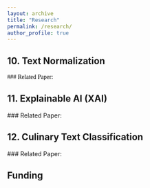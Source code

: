 ```yaml
---
layout: archive
title: "Research"
permalink: /research/
author_profile: true
---
```

<!-- <p style="text-align:justify; color:black; font-family:Georgia">
My research delves into the realms of natural language processing (NLP), encompassing both generation (NLG) 
and understanding (NLU). I aim to leverage contemporary NLP applications across diverse languages and 
fields in my research endeavors. Some of the research areas I have worked on or am currently working on 
are listed below.
</p>

## 1. Robust NLP
<p style="text-align:justify; color:black; font-family:Georgia">
Recent research indicates that numerous natural language processing (NLP) systems exhibit sensitivity and 
susceptibility to minor input alterations, adversarial attacks, etc. leading to challenges in 
generalizing across diverse datasets. This lack of robustness poses significant obstacles to the practical 
deployment of NLP systems. Ongoing work involves investigating the robustness of low resource language models 
aiming to improve generalization.
</p>
### Ongoing Work:
+ <span style="font-family:Trebuchet MS; color:black;"><span style="color:#6E2C00">Robustness Evaluation of Pre-trained Bengali Language Models through Adversarial Attacks</span>.</span>

## 2. Trustworthy NLP
<p style="text-align:justify; color:black; font-family:Georgia">
Trustworthy NLP refers to natural language processing systems that exhibit a high level of reliability, accuracy, 
and credibility in their output. In the context of hallucination mitigation and factual error correction 
in text summarization, trustworthy NLP entails the ability to effectively identify and rectify misleading 
or incorrect information present in the generated summaries. Hallucination mitigation involves the prevention 
of the generation of fictitious or misleading content, ensuring that the summary accurately reflects the 
input text. Factual error correction, on the other hand, focuses on detecting and rectifying inaccuracies 
or false claims within the summary to enhance its overall trustworthiness and informativeness. By incorporating 
robust mechanisms for hallucination mitigation and factual error correction, trustworthy NLP systems can 
provide users with more reliable and accurate summaries while maintaining a high standard of credibility.
</p>
### Ongoing Work:
+ <span style="font-family:Trebuchet MS; color:black;"><span style="color:#6E2C00">Towards Reliable Bengali Abstractive Summarization: Hallucination Mitigation and Factual Error Correction</span>.</span>

## 3. Bias & Fairness
<p style="text-align:justify; color:black; font-family:Georgia">
The majority of AI systems and algorithms are data-driven and require data to be trained on. If the 
underlying training data has biases, the algorithms trained on it will learn about them and incorporate 
them into their predictions. As a result, existing biases in data might alter the algorithms that use the 
data, resulting in biased results. This can have significant implications, such as perpetuating 
discrimination or unfair treatment based on factors like race, gender, or socioeconomic status. 
To mitigate these issues, it is crucial to implement techniques such as bias detection and fairness-aware 
machine learning. Ongoing work involves investigating gender biases in low resource pre-trained language models 
aiming to promote fairness in AI outcomes.
</p>
### Ongoing Work:
+ <span style="font-family:Trebuchet MS; color:black;"><span style="color:#6E2C00">Gender Bias in Pre-trained Bengali Language Models</span>.</span>

## 4. Misinformation Detection
<p style="text-align:justify; color:black; font-family:Georgia">
Misinformation detection in NLP refers to the use of computational techniques to identify false or 
misleading information within text data. This is achieved through algorithms that analyze 
patterns in language, context, and other linguistic cues that might indicate whether the information is 
trustworthy or not. The importance of misinformation detection lies in its role in combating the spread of 
fake news, fake reviews, propaganda, and other forms of deceptive content that can influence public opinion, undermine 
trust in legitimate news sources, and sway political, economic, or social outcomes. With the increasing 
volume of information disseminated online, it has become crucial to develop robust NLP tools to automatically 
flag and filter out misinformation to maintain the integrity of public discourse and protect individuals 
from being misled by false narratives.
</p>
### Related Paper:
+ <span style="font-family:Trebuchet MS; color:black;"><span style="color:#6E2C00">Tackling Fake News in Bengali: Unraveling the Impact of Summarization vs. Augmentation on Pre-trained Language Models</span>. AS Chowdhury, GM Shahariar, AT Aziz, SM Alam, MA Sheikh, TA Belal. <span style="color:green;"><em>Under Review</em></span>. [[PDF]](https://arxiv.org/pdf/2307.06979.pdf)</span>
+ <span style="font-family:Trebuchet MS; color:black;"><span style="color:#6E2C00">Bengali Fake Reviews: A Benchmark Dataset and Detection System</span>. GM Shahariar, MTR Shawon, FM Shah, MS Alam, MS Mahbub. <em>Neurocomputing</em>. [[PDF]](https://arxiv.org/pdf/2308.01987.pdf)</span>
+ <span style="font-family:Trebuchet MS; color:black;"><span style="color:#6E2C00">Bengali Fake Review Detection using Semi-supervised Generative Adversarial Networks</span>. MTR Shawon, GM Shahariar, FM Shah, MS Alam, MS Mahbub. <em>ICNLP 2023</em>. [[PDF]](https://arxiv.org/ftp/arxiv/papers/2304/2304.02739.pdf)</span>
+ <span style="font-family:Trebuchet MS; color:black;"><span style="color:#6E2C00">Spam Review Detection Using Deep Learning</span>. GM Shahariar, S Biswas, F Omar, FM Shah, SB Hassan. <em>IEMCON 2019</em>. [[PDF]](https://arxiv.org/pdf/2211.01675.pdf)</span>

## 5. Sentiment and Social Media Analysis
<p style="text-align:justify; color:black; font-family:Georgia">
Computational approaches to sentiment analysis and social media analysis involve the use of natural language 
processing (NLP) and machine learning techniques to extract and analyze sentiments, opinions, and emotions 
from textual data. Social media analysis encompasses a broader scope, analyzing not only the sentiment but 
also the content, trends, and patterns within social media data. It utilizes similar NLP and machine learning 
methods to extract information about user behavior, trending topics, network interactions, and the spread of 
information. Furthermore, social network analysis tools can help identify influential users, communities, 
and the structure of interactions. Both sentiment analysis and social media analysis provide valuable 
insights for businesses, policymakers, and researchers to understand public opinion, monitor brand reputation, 
and study social dynamics.
</p>
### Related Paper:
+ <span style="font-family:Trebuchet MS; color:black;"><span style="color:#6E2C00">A Comparative Analysis of Noise Reduction Methods in Sentiment Analysis on Noisy Bangla Texts</span>. KT Elahi, TB Rahman, S Shahriar, S Sarker, MTR Shawon, GM Shahariar. <em>W-NUT, EACL 2024</em>. [[PDF]](https://arxiv.org/pdf/2401.14360.pdf)</span>
+ <span style="font-family:Trebuchet MS; color:black;"><span style="color:#6E2C00">Urgent Text Detection in Bengali Language Based on Boosting Techniques</span>. R Rahman, T Nazmin, NN Rahman, M Bhuiyan, GM Shahariar, FM Shah. <em>ICFIRB 2022</em>. [[PDF]](https://www.researchgate.net/profile/G-Shahariar/publication/364138051_Urgent_Text_Detection_in_Bengali_Language_Based_on_Boosting_Techniques/links/633ed7bc2752e45ef699d57d/Urgent-Text-Detection-in-Bengali-Language-Based-on-Boosting-Techniques.pdf)</span>

## 6. Summarization
<p style="text-align:justify; color:black; font-family:Georgia">
In scenarios where multiple pretrained language models (PLMs) are available for text summarization, 
choosing the "best" can be challenging due to the variability in their performance depending on the 
context and nature of the text. Instead, an ensemble approach can be taken, where a variety of summaries 
generated by different PLMs are ranked to identify the most informative and coherent summary. TextRank-based 
algorithms, which are inspired by the PageRank algorithm, can be particularly useful in this ensemble 
framework. By modeling the problem as a graph with summaries as nodes and similarities between them as edges, 
TextRank can iteratively score each summary based on its similarity to other highly-scored summaries. 
This process naturally filters out redundant information and promotes summaries that capture the essence 
of the text from multiple perspectives. The highest-ranked summary according to TextRank can then be selected 
as the output, providing an effective way to harness the strengths of various PLMs while minimizing their 
individual biases and errors. This unsupervised approach does not require labeled training data, making it 
a versatile and practical solution for improving the quality of machine-generated text summarization.
</p>
### Related Paper:
+ <span style="font-family:Trebuchet MS; color:black;"><span style="color:#6E2C00">Rank Your Summaries: Enhancing Bengali Text Summarization via Ranking-based Approach</span>. GM Shahariar, T Talukder, RAK Sotez, MTR Shawon. <em>BIM 2023</em>. [[PDF]](https://arxiv.org/pdf/2307.07392.pdf)</span>

## 7. Natural Language based Software Engineering
<p style="text-align:justify; color:black; font-family:Georgia">
Natural Language Processing (NLP) based Software Engineering is an emerging area that integrates NLP techniques 
into the software development process to enhance the understanding, creation, and maintenance of software. 
Leveraging the power of NLP, developers and engineers can automate and improve tasks such as extracting 
requirements from documentation, generating code from natural language descriptions, analyzing user feedback 
and bug reports, and maintaining clear and up-to-date documentation. This approach aims to bridge the gap 
between human language and computer code, allowing for more efficient communication between stakeholders, 
reducing errors, and streamlining the overall software lifecycle. The use of NLP in software engineering 
has the potential to significantly increase productivity and improve the accuracy and quality of software 
products, although it also presents challenges in accurately interpreting the vast and nuanced human language 
within the context of software development.
</p>
### Related Paper:
+ <span style="font-family:Trebuchet MS; color:black;"><span style="color:#6E2C00">Contrastive Learning for API Aspect Analysis</span>. GM Shahariar, T Hasan, A Iqbal, G Uddin. <em>ASE 2023</em>. [[PDF]](https://arxiv.org/pdf/2307.16878.pdf)</span>
+ <span style="font-family:Trebuchet MS; color:black;"><span style="color:#6E2C00">Effectiveness of Transformer Models on IoT Security Detection in StackOverflow Discussions</span>. NC Mandal, GM Shahariar, MTR Shawon. <em>ICICTD 2023</em>. [[PDF]](https://arxiv.org/pdf/2207.14542.pdf)</span>
+ <span style="font-family:Trebuchet MS; color:black;"><span style="color:#6E2C00">Can Transformer Models Effectively Detect Software Aspects in StackOverflow Discussion?</span>. NC Mandal, T Muhammad, GM Shahariar. <em>MIET 2022</em>. [[PDF]](https://arxiv.org/pdf/2209.12065.pdf)</span>


## 8. Online Abuse and Harms
<p style="text-align:justify; color:black; font-family:Georgia">
While digital technologies have revolutionized how we connect and communicate, they have also given a megaphone 
to harmful content like hate speech, toxic comments, abusive and harmful content. The vastness of online 
information makes it impossible to address this issue manually, requiring large-scale solutions like computer 
tools. However, identifying and moderating these harmful online activities is no easy feat, presenting complex 
technical, social, legal, and ethical challenges.
</p>
### Related Paper:
+ <span style="font-family:Trebuchet MS; color:black;"><span style="color:#6E2C00">Interpretable Multi Labeled Bengali Toxic Comments Classification using Deep Learning</span>. TA Belal, GM Shahariar, MH Kabir. <em>ECCE 2023</em>. [[PDF]](https://arxiv.org/pdf/2304.04087.pdf)</span>

## 9. Figurative Language Processing
<p style="text-align:justify; color:black; font-family:Georgia">
Figurative language is prevalent in all aspects of human activity and discourse, from poetry and everyday 
conversation to scientific literature and  social media. The study of figurative language in NLP, which covers 
computational modeling of metaphors, idioms, puns, irony, sarcasm, similes, and other forms, is a rapidly 
expanding field.  Its widespread use is supported by various corpus studies, and its significance in human 
reasoning has been verified through psychological research. Therefore, figurative language is a crucial area 
of study for both computational and cognitive linguistics, and its automatic identification, understanding, 
and generation are essential for any NLP application that deals with semantics.
</p>
### Related Paper:
+ <span style="font-family:Trebuchet MS; color:black;"><span style="color:#6E2C00">Ben-Sarc: A self-annotated corpus for sarcasm detection from Bengali social media comments and its baseline evaluation</span>. SK Lora, GM Shahariar, T Nazmin, NN Rahman, R Rahman, M Bhuiyan, FM Shah. <em>Natural Language Processing</em>. [[PDF]](https://www.cambridge.org/core/journals/natural-language-processing/article/bensarc-a-selfannotated-corpus-for-sarcasm-detection-from-bengali-social-media-comments-and-its-baseline-evaluation/CE2E2FE7EC596AB6E0C528E995214095)</span> -->

## 10. Text Normalization
<p style="text-align:justify; color:black; font-family:Georgia">
<!-- Text normalization in Natural Language Processing (NLP) refers to the process of converting the text into a 
more consistent and standard form. Back transliteration is a specific type of text normalization that involves 
converting transliterated text (text that has been converted from one script to another) back to its original 
script. Back transliteration is a complex task, as it requires a deep understanding of the phonetics and 
orthography of both the source and target languages. For instance, multiple characters or sounds from the 
original script might be represented by the same character in the Latin script, making it difficult to 
determine the correct original character during back transliteration. Additionally, the process may need 
to handle ambiguities and variations in the way people transliterate text.
</p> -->
### Related Paper:
<!-- + <span style="font-family:Trebuchet MS; color:black;"><span style="color:#6E2C00">Automatic Back Transliteration of Romanized Bengali (Banglish) to Bengali</span>. GMS Shibli, MTR Shawon, AH Nibir, MZ Miandad, NC Mandal. <em>Iran Journal of Computer Science</em>. [[PDF]](https://shahariar-shibli.github.io/files/IRAN2022/Banglish_to_Bangla.pdf)</span>
 -->

## 11. Explainable AI (XAI)
<p style="text-align:justify; color:black; font-family:Georgia">
<!-- Explainable AI in medical image processing, especially when using pretrained models, refers to the ability 
of the AI system to not only accurately classify medical conditions from images but also to provide insights 
into the reasoning behind its decisions. For instance, in brain tumor classification, the AI would not only 
identify the presence of a tumor but also highlight the features in the brain scans that led to its conclusion. 
Similarly, for cervical cancer classification, the AI would analyze pap smear or HPV test images and explain 
which patterns or irregularities suggest cancerous changes. In the case of gastrointestinal disease 
classification, the AI would examine endoscopic images and point out the abnormalities, such as ulcers or 
polyps, that signify a particular disease. The 'explainable' part means that the model's decision-making 
process is transparent and understandable to human experts, allowing healthcare professionals to trust and 
effectively interpret the AI's analysis for better patient outcomes. This is particularly important in 
healthcare, where the reasoning behind a diagnosis can be as crucial as the diagnosis itself. -->
</p>
### Related Paper:
<!-- + <span style="font-family:Trebuchet MS; color:black;"><span style="color:#6E2C00">Explainable Cost-Sensitive Deep Neural Networks for Brain Tumor Detection from Brain MRI Images considering Data Imbalance</span>. MTR Shawon, GMS Shibli, F Ahmed, SKS Joy. <span style="color:green;"><em>Under Review</em></span>. [[PDF]](https://arxiv.org/pdf/2308.00608.pdf)</span>
+ <span style="font-family:Trebuchet MS; color:black;"><span style="color:#6E2C00">Explainable Contrastive and Cost-Sensitive Learning for Cervical Cancer Classification</span>. A Mustari, R Ahmed, A Tasnim, JS Juthi and GM Shahariar. <em>ICCIT 2023</em>. [[PDF]](https://arxiv.org/pdf/2402.15905.pdf)</span>
+ <span style="font-family:Trebuchet MS; color:black;"><span style="color:#6E2C00">Gastrointestinal Disease Classification through Explainable and Cost-sensitive Deep Neural Networks with Supervised Contrastive Learning</span>. D Nath and GM Shahariar. <em>BIM 2023</em>. [[PDF]](https://arxiv.org/pdf/2307.07603.pdf)</span>
+ <span style="font-family:Trebuchet MS; color:black;"><span style="color:#6E2C00">Evaluating the Reliability of CNN Models on Classifying Traffic and Road Signs using LIME</span>. MA Rahman, AS Tanim, S Islam, F Pranto, GM Shahariar, MTR Shawon. <em>BIM 2023</em>. [[PDF]](https://arxiv.org/pdf/2309.05747.pdf)</span> -->

## 12. Culinary Text Classification
<p style="text-align:justify; color:black; font-family:Georgia">
<!-- This specialized area of text classification focuses on analyzing and categorizing text data related to food, 
recipes, cooking techniques, and cuisine types. It's a niche within the broader field of text classification 
that deals specifically with culinary content, using NLP techniques to understand and organize recipes based 
on their ingredients, cooking methods, regional origins, dietary restrictions, or any other relevant culinary 
genre distinctions. -->
</p>
### Related Paper:
<!-- + <span style="font-family:Trebuchet MS; color:black;"><span style="color:#6E2C00">Towards Automated Recipe Genre Classification using Semi-Supervised Learning</span>. N Sakib, GM Shahariar, MM Kabir, MK Hasan, H Mahmud. <span style="color:green;"><em>Under Review</em></span>. [[PDF]](https://arxiv.org/pdf/2310.15693.pdf)</span>
+ <span style="font-family:Trebuchet MS; color:black;"><span style="color:#6E2C00">Assorted, Archetypal and Annotated Two Million (3A2M) Cooking Recipes Dataset Based on Active Learning</span>. N Sakib, GM Shahariar, MM Kabir, MK Hasan, H Mahmud. <em>MIET 2022</em>. [[PDF]](https://arxiv.org/pdf/2303.16778.pdf)</span> -->

## Funding
<!-- <span style="font-family:Trebuchet MS; color:black;">
<b>Project ID</b>: <span style="color:#6E2C00">ARP/2021/CSE/01/2</span><br/>
<b>Project Title</b>: [Bengali Fake Reviews: A Benchmark Dataset and Detection System](https://www.aust.edu/news/1037)<br/>
<b>Funded by</b>: <span style="color:#6E2C00">Committee for Advance Studies and Research ([CASR](https://www.aust.edu/casr)), AUST</span><br/>
<b>Responsibility</b>: <span style="color:#6E2C00">Co-Principal Investigator (CO-PI)</span><br/>
<b>Duration</b>: <span style="color:#6E2C00">May 2022 - May 2023</span>
</span> -->
